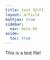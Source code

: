 ```yaml
---
title: test 입니다.
layout: article
mathjax: true
sidebar:
  nav: docs-ko
aside:
  toc: true
---
```



This is a test file!
